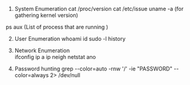 1) System Enumeration
cat /proc/version
cat /etc/issue
uname -a (for gathering kernel version)


ps aux (List of process that are running )


2) User Enumeration 
whoami 
id
sudo -l
history

3) Network Enumeration  
ifconfig 
ip a 
ip neigh
netstat  ano

4) Password hunting
	grep --color=auto -rnw '/' -ie "PASSWORD" --color=always 2> /dev/null